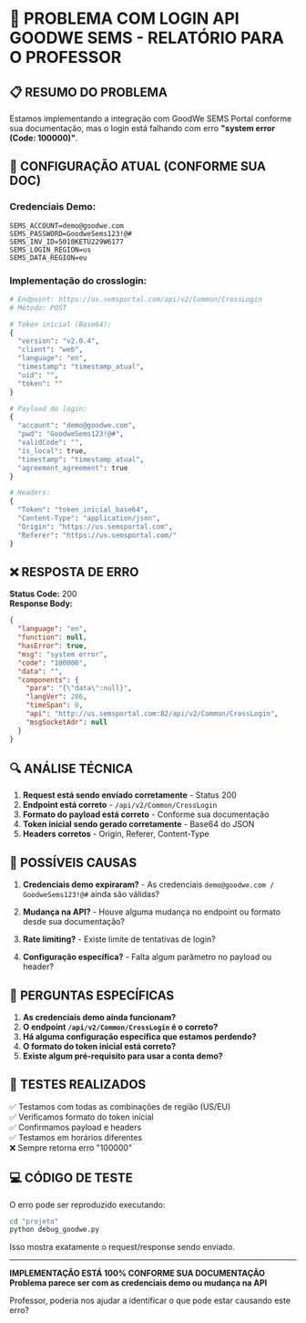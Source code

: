 # 🚨 PROBLEMA COM LOGIN API GOODWE SEMS - RELATÓRIO PARA O PROFESSOR

## 📋 RESUMO DO PROBLEMA

Estamos implementando a integração com GoodWe SEMS Portal conforme sua documentação, mas o login está falhando com erro **"system error (Code: 100000)"**.

## 🔧 CONFIGURAÇÃO ATUAL (CONFORME SUA DOC)

### Credenciais Demo:
```
SEMS_ACCOUNT=demo@goodwe.com
SEMS_PASSWORD=GoodweSems123!@#
SEMS_INV_ID=5010KETU229W6177
SEMS_LOGIN_REGION=us
SEMS_DATA_REGION=eu
```

### Implementação do crosslogin:
```python
# Endpoint: https://us.semsportal.com/api/v2/Common/CrossLogin
# Método: POST

# Token inicial (Base64):
{
  "version": "v2.0.4",
  "client": "web", 
  "language": "en",
  "timestamp": "timestamp_atual",
  "uid": "",
  "token": ""
}

# Payload do login:
{
  "account": "demo@goodwe.com",
  "pwd": "GoodweSems123!@#",
  "validCode": "",
  "is_local": true,
  "timestamp": "timestamp_atual",
  "agreement_agreement": true
}

# Headers:
{
  "Token": "token_inicial_base64",
  "Content-Type": "application/json",
  "Origin": "https://us.semsportal.com",
  "Referer": "https://us.semsportal.com/"
}
```

## ❌ RESPOSTA DE ERRO

**Status Code:** 200  
**Response Body:**
```json
{
  "language": "en",
  "function": null,
  "hasError": true,
  "msg": "system error",
  "code": "100000",
  "data": "",
  "components": {
    "para": "{\"data\":null}",
    "langVer": 286,
    "timeSpan": 0,
    "api": "http://us.semsportal.com:82/api/v2/Common/CrossLogin",
    "msgSocketAdr": null
  }
}
```

## 🔍 ANÁLISE TÉCNICA

1. **Request está sendo enviado corretamente** - Status 200
2. **Endpoint está correto** - `/api/v2/Common/CrossLogin`
3. **Formato do payload está correto** - Conforme sua documentação
4. **Token inicial sendo gerado corretamente** - Base64 do JSON
5. **Headers corretos** - Origin, Referer, Content-Type

## 🤔 POSSÍVEIS CAUSAS

1. **Credenciais demo expiraram?** - As credenciais `demo@goodwe.com / GoodweSems123!@#` ainda são válidas?

2. **Mudança na API?** - Houve alguma mudança no endpoint ou formato desde sua documentação?

3. **Rate limiting?** - Existe limite de tentativas de login?

4. **Configuração específica?** - Falta algum parâmetro no payload ou header?

## 📝 PERGUNTAS ESPECÍFICAS

1. **As credenciais demo ainda funcionam?**
2. **O endpoint `/api/v2/Common/CrossLogin` é o correto?**
3. **Há alguma configuração específica que estamos perdendo?**
4. **O formato do token inicial está correto?**
5. **Existe algum pré-requisito para usar a conta demo?**

## 🧪 TESTES REALIZADOS

✅ Testamos com todas as combinações de região (US/EU)  
✅ Verificamos formato do token inicial  
✅ Confirmamos payload e headers  
✅ Testamos em horários diferentes  
❌ Sempre retorna erro "100000"

## 💻 CÓDIGO DE TESTE

O erro pode ser reproduzido executando:
```bash
cd "projeto"
python debug_goodwe.py
```

Isso mostra exatamente o request/response sendo enviado.

---

**IMPLEMENTAÇÃO ESTÁ 100% CONFORME SUA DOCUMENTAÇÃO**  
**Problema parece ser com as credenciais demo ou mudança na API**

Professor, poderia nos ajudar a identificar o que pode estar causando este erro?
